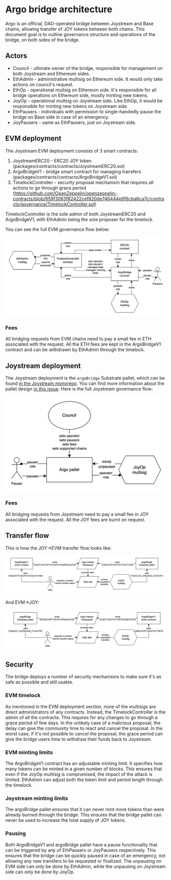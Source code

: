 # Argo bridge architecture

Argo is an official, DAO-operated bridge between Joystream and Base chains, allowing transfer of JOY tokens between both chains. This document goal is to outline governance structure and operations of the bridge, on both sides of the bridge.

## Actors

- Council - ultimate owner of the bridge, responsible for management on both Joystream and Ethereum sides.
- EthAdmin - administrative multisig on Ethereum side. It would only take actions on council's request.
- EthOp - operational multsig on Ethereum side. It's responsible for all bridge operations on Ethereum side, mostly minting new tokens.
- JoyOp - operational multsig on Joystream side. Like EthOp, it would be responsible for minting new tokens on Joystream side.
- EthPausers - individuals with permission to single-handedly pause the bridge on Base side in case of an emergency.
- JoyPausers - same as EthPausers, just on Joystream side.

## EVM deployment

The Joystream EVM deployment consists of 3 smart contracts:

1. JoystreamERC20 - ERC20 JOY token (packages/contracts/contracts/JoystreamERC20.sol)
2. ArgoBridgeV1 - bridge smart contract for managing transfers (packages/contracts/contracts/ArgoBridgeV1.sol)
3. TimelockController - security proposal mechanism that requires all actions to go through grace period (https://github.com/OpenZeppelin/openzeppelin-contracts/blob/659f3063f82422cef820de746444e6f6cba6ca7c/contracts/governance/TimelockController.sol)

TimelockController is the sole admin of both JoystreamERC20 and ArgoBridgeV1, with EthAdmin being the sole proposer for the timelock.

You can see the full EVM governance flow below:

![Argo EVM governance flow](images/argo-gov-evm.png)

### Fees

All bridging requests from EVM chains need to pay a small fee in ETH associated with the request. All the ETH fees are kept in the ArgoBridgeV1 contract and can be withdrawn by EthAdmin through the timelock.

## Joystream deployment

The Joystream deployment is the `argoBridge` Substrate pallet, which can be found [in the Joystream monorepo](https://github.com/Joystream/joystream/tree/master/runtime-modules/argo-bridge). You can find more information about the pallet design [in this issue](https://github.com/Joystream/joystream/issues/5134). Here is the full Joystream governance flow:

![Argo Joystream governance flow](images/argo-gov-joy.png)

### Fees

All bridging requests from Joystream need to pay a small fee in JOY associated with the request. All the JOY fees are burnt on request.

## Transfer flow

This is how the JOY->EVM transfer flow looks like:

![Argo EVM->JOY transfer flow](images/argo-transfer-to-evm.png)

And EVM->JOY:

![Argo JOY->EVM transfer flow](images/argo-transfer-to-joy.png)

## Security

The bridge deploys a number of security mechanisms to make sure it's as safe as possible and still usable.

### EVM timelock

As mentioned in the EVM deployment section, none of the multisigs are direct administrators of any contracts. Instead, the TimelockController is the admin of all the contracts. This requires for any changes to go through a grace period of few days. In the unlikely case of a malicious proposal, the delay can give the community time to react and cancel the proposal. In the worst case, if it's not possible to cancel the proposal, the grace period can give the bridge users time to withdraw their funds back to Joystream.

### EVM minting limits

The ArgoBridgeV1 contract has an adjustable minting limit. It specifies how many tokens can be minted in a given number of blocks. This ensures that even if the JoyOp multisig is compromised, the impact of the attack is limited. EthAdmin can adjust both the token limit and period length through the timelock.

### Joystream minting limits

The argoBridge pallet ensures that it can never mint more tokens than were already burned through the bridge. This ensures that the bridge pallet can never be used to increase the total supply of JOY tokens.

### Pausing

Both ArgoBridgeV1 and argoBridge pallet have a pause functionality that can be triggered by any of EthPausers or JoyPausers respectively. This ensures that the bridge can be quickly paused in case of an emergency, not allowing any new transfers to be requested or finalized. The unpausing on EVM side can only be done by EthAdmin, while the unpausing on Joystream side can only be done by JoyOp.

